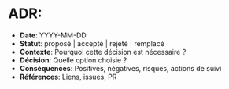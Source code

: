 # ADR: <titre court>

- **Date**: YYYY-MM-DD
- **Statut**: proposé | accepté | rejeté | remplacé
- **Contexte**: Pourquoi cette décision est nécessaire ?
- **Décision**: Quelle option choisie ?
- **Conséquences**: Positives, négatives, risques, actions de suivi
- **Références**: Liens, issues, PR
